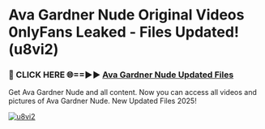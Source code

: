 # Ava Gardner Nude Original Videos 0nlyFans Leaked - Files Updated! (u8vi2)

<h3>🔴 CLICK HERE 🌐==►► <a href="https://tinyurl.com/5h6xmrr3" rel="nofollow">Ava Gardner Nude Updated Files</a></h3>

Get Ava Gardner Nude and all content. Now you can access all videos and pictures of Ava Gardner Nude. New Updated Files 2025!

[![u8vi2](https://i.imgur.com/KVD873Z.gif)](https://tinyurl.com/5h6xmrr3)
